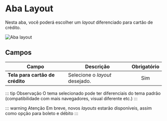 # Aba Layout

Nesta aba, você poderá escolher um *layout* diferenciado para cartão de crédito.

![Aba layout](/PagSeguro-Checkout-Transparente/assets/tab-layouts.png#zoom)

## Campos

| Campo | Descrição | Obrigatório |
| ----- | --------- | :---------: |
| **Tela para cartão de crédito** | Selecione o *layout* desejado. | Sim |

::: tip Observação
O tema selecionado pode ter diferenciais do tema padrão (compatibilidade com mais navegadores, visual diferente etc.)
:::

::: warning Atenção
Em breve, novos *layouts* estarão disponíveis, assim como opção para boleto e débito
:::